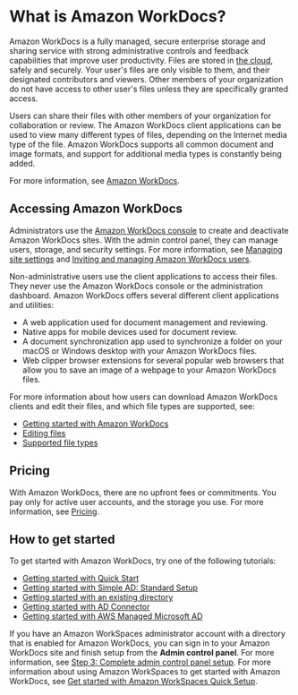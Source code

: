 # What is Amazon WorkDocs?<a name="what_is"></a>

Amazon WorkDocs is a fully managed, secure enterprise storage and sharing service with strong administrative controls and feedback capabilities that improve user productivity\. Files are stored in [the cloud](https://aws.amazon.com/what-is-cloud-computing/), safely and securely\. Your user's files are only visible to them, and their designated contributors and viewers\. Other members of your organization do not have access to other user's files unless they are specifically granted access\. 

Users can share their files with other members of your organization for collaboration or review\. The Amazon WorkDocs client applications can be used to view many different types of files, depending on the Internet media type of the file\. Amazon WorkDocs supports all common document and image formats, and support for additional media types is constantly being added\. 

For more information, see [Amazon WorkDocs](https://aws.amazon.com/workdocs/)\. 

## Accessing Amazon WorkDocs<a name="accessing"></a>

Administrators use the [Amazon WorkDocs console](https://console.aws.amazon.com/zocalo/) to create and deactivate Amazon WorkDocs sites\. With the admin control panel, they can manage users, storage, and security settings\. For more information, see [Managing site settings](manage-sites.md) and [Inviting and managing Amazon WorkDocs users](users.md)\.

Non\-administrative users use the client applications to access their files\. They never use the Amazon WorkDocs console or the administration dashboard\. Amazon WorkDocs offers several different client applications and utilities:
+ A web application used for document management and reviewing\.
+ Native apps for mobile devices used for document review\.
+ A document synchronization app used to synchronize a folder on your macOS or Windows desktop with your Amazon WorkDocs files\.
+ Web clipper browser extensions for several popular web browsers that allow you to save an image of a webpage to your Amazon WorkDocs files\.

For more information about how users can download Amazon WorkDocs clients and edit their files, and which file types are supported, see:
+ [Getting started with Amazon WorkDocs](https://docs.aws.amazon.com/workdocs/latest/userguide/getting_started.html)
+ [Editing files](https://docs.aws.amazon.com/workdocs/latest/userguide/client_folders.html#edit_files)
+ [Supported file types](https://docs.aws.amazon.com/workdocs/latest/userguide/what_is.html#file-types)

## Pricing<a name="pricing"></a>

With Amazon WorkDocs, there are no upfront fees or commitments\. You pay only for active user accounts, and the storage you use\. For more information, see [Pricing](https://aws.amazon.com/workdocs/pricing)\.

## How to get started<a name="how-to-start"></a>

To get started with Amazon WorkDocs, try one of the following tutorials:
+ [Getting started with Quick Start](cloud_quick_start.md)
+ [Getting started with Simple AD: Standard Setup](cloud_standard_setup.md)
+ [Getting started with an existing directory](existing-dir-setup.md)
+ [Getting started with AD Connector ](connect_directory_connector.md)
+ [Getting started with AWS Managed Microsoft AD](connect_directory_microsoft.md)

If you have an Amazon WorkSpaces administrator account with a directory that is enabled for Amazon WorkDocs, you can sign in to your Amazon WorkDocs site and finish setup from the **Admin control panel**\. For more information, see [Step 3: Complete admin control panel setup](cloud_standard_setup.md#standard-setup-admin-panel)\. For more information about using Amazon WorkSpaces to get started with Amazon WorkDocs, see [Get started with Amazon WorkSpaces Quick Setup](https://docs.aws.amazon.com/workspaces/latest/adminguide/getting-started.html)\.